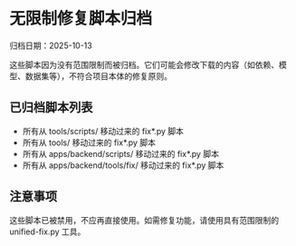 # 无限制修复脚本归档

归档日期：2025-10-13

这些脚本因为没有范围限制而被归档。它们可能会修改下载的内容（如依赖、模型、数据集等），不符合项目本体的修复原则。

## 已归档脚本列表

- 所有从 tools/scripts/ 移动过来的 fix*.py 脚本
- 所有从 tools/ 移动过来的 fix*.py 脚本
- 所有从 apps/backend/scripts/ 移动过来的 fix*.py 脚本
- 所有从 apps/backend/tools/fix/ 移动过来的 fix*.py 脚本

## 注意事项

这些脚本已被禁用，不应再直接使用。如需修复功能，请使用具有范围限制的 unified-fix.py 工具。
